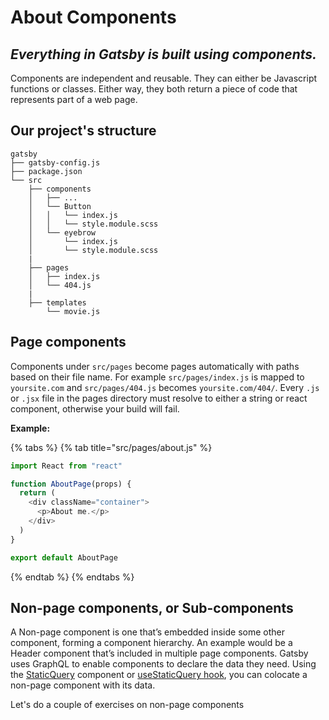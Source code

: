 # About Components

## _Everything in Gatsby is built using components._

Components are independent and reusable. They can either be Javascript functions or classes. Either way, they both return a piece of code that represents part of a web page.

## Our project's structure

```text
gatsby
├── gatsby-config.js
├── package.json
└── src
    ├── components
    │   ├── ...
    │   └── Button
    │   │   └── index.js
    │   │   └── style.module.scss
    │   └── eyebrow
    │       └── index.js
    │       └── style.module.scss
    |
    ├── pages
    │   ├── index.js
    │   └── 404.js
    |
    ├── templates
        └── movie.js
```

## Page components

Components under `src/pages` become pages automatically with paths based on their file name. For example `src/pages/index.js` is mapped to `yoursite.com` and `src/pages/404.js` becomes `yoursite.com/404/`. Every `.js` or `.jsx` file in the pages directory must resolve to either a string or react component, otherwise your build will fail.

**Example:**

{% tabs %}
{% tab title="src/pages/about.js" %}
```javascript
import React from "react"

function AboutPage(props) {
  return (
    <div className="container">
      <p>About me.</p>
    </div>
  )
}

export default AboutPage
```
{% endtab %}
{% endtabs %}

## Non-page components, or Sub-components

A Non-page component is one that’s embedded inside some other component, forming a component hierarchy. An example would be a Header component that’s included in multiple page components. Gatsby uses GraphQL to enable components to declare the data they need. Using the [StaticQuery](https://www.gatsbyjs.com/docs/static-query/) component or [useStaticQuery hook](https://www.gatsbyjs.com/docs/use-static-query/), you can colocate a non-page component with its data.

Let's do a couple of exercises on non-page components

